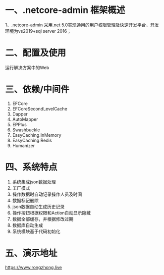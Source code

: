 # 一、.netcore-admin 框架概述


1、.netcore-admin 采用.net 5.0实现通用的用户权限管理及快速开发平台，开发环境为vs2019+sql server 2016；


# 二、配置及使用

运行解决方案中的Web 

# 三、依赖/中间件

1. EFCore
2. EFCoreSecondLevelCache
3. Dapper
4. AutoMapper
5. EPPlus
6. Swashbuckle
7. EasyCaching.InMemory
8. EasyCaching.Redis
9. Humanizer

# 四、系统特点

1. 系统集成json数据处理
2. 工厂模式
3. 操作数据时自动记录操作人员及时间
4. 数据标记删除
5. json数据自动生成历史记录
6. 操作按钮根据权限和Action自动显示隐藏
7. 数据全部缓存，并根据修改过期
8. 数据库自动生成
9. 系统模块基于代码初始化

# 五、演示地址
https://www.rongzhong.live
